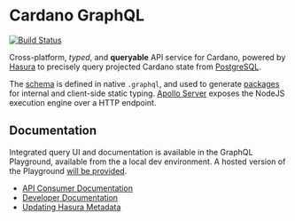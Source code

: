 # Cardano GraphQL
[![Build Status](https://jenkins.daedalus-operations.com/buildStatus/icon?job=cardano-graphql%2Fdevelop)](https://jenkins.daedalus-operations.com/blue/organizations/jenkins/cardano-graphql/)

Cross-platform, _typed_, and **queryable** API service for Cardano, powered by [Hasura](https://hasura.io/) to precisely query projected Cardano state from [PostgreSQL](https://www.postgresql.org/).

The [schema](src_temp/schema.graphql) is defined in native `.graphql`, and used to generate [packages](src/generated_packages/README.md) for internal and client-side static typing. [Apollo Server](https://www.apollographql.com/docs/apollo-server/) exposes the NodeJS execution engine over a HTTP endpoint. 

## Documentation
Integrated query UI and documentation is available in the GraphQL Playground, available from the a local dev environment. A hosted version of the Playground [will be provided](https://github.com/input-output-hk/cardano-graphql/issues/9).

- [API Consumer Documentation](./docs/api_consumer)
- [Developer Documentation](./docs/developer)
- [Updating Hasura Metadata](./docs/hasura)

